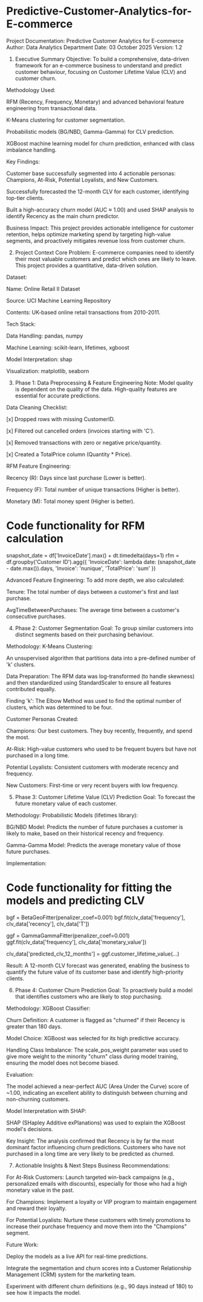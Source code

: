 # Predictive-Customer-Analytics-for-E-commerce
Project Documentation: Predictive Customer Analytics for E-commerce
Author: Data Analytics Department
Date: 03 October 2025
Version: 1.2

1. Executive Summary
Objective: To build a comprehensive, data-driven framework for an e-commerce business to understand and predict customer behaviour, focusing on Customer Lifetime Value (CLV) and customer churn.

Methodology Used:

RFM (Recency, Frequency, Monetary) and advanced behavioral feature engineering from transactional data.

K-Means clustering for customer segmentation.

Probabilistic models (BG/NBD, Gamma-Gamma) for CLV prediction.

XGBoost machine learning model for churn prediction, enhanced with class imbalance handling.

Key Findings:

Customer base successfully segmented into 4 actionable personas: Champions, At-Risk, Potential Loyalists, and New Customers.

Successfully forecasted the 12-month CLV for each customer, identifying top-tier clients.

Built a high-accuracy churn model (AUC ≈ 1.00) and used SHAP analysis to identify Recency as the main churn predictor.

Business Impact: This project provides actionable intelligence for customer retention, helps optimize marketing spend by targeting high-value segments, and proactively mitigates revenue loss from customer churn.

2. Project Context
Core Problem: E-commerce companies need to identify their most valuable customers and predict which ones are likely to leave. This project provides a quantitative, data-driven solution.

Dataset:

Name: Online Retail II Dataset

Source: UCI Machine Learning Repository

Contents: UK-based online retail transactions from 2010-2011.

Tech Stack:

Data Handling: pandas, numpy

Machine Learning: scikit-learn, lifetimes, xgboost

Model Interpretation: shap

Visualization: matplotlib, seaborn

3. Phase 1: Data Preprocessing & Feature Engineering
Note: Model quality is dependent on the quality of the data. High-quality features are essential for accurate predictions.

Data Cleaning Checklist:

[x] Dropped rows with missing CustomerID.

[x] Filtered out cancelled orders (invoices starting with 'C').

[x] Removed transactions with zero or negative price/quantity.

[x] Created a TotalPrice column (Quantity * Price).

RFM Feature Engineering:

Recency (R): Days since last purchase (Lower is better).

Frequency (F): Total number of unique transactions (Higher is better).

Monetary (M): Total money spent (Higher is better).

# Code functionality for RFM calculation
snapshot_date = df['InvoiceDate'].max() + dt.timedelta(days=1)
rfm = df.groupby('Customer ID').agg({
    'InvoiceDate': lambda date: (snapshot_date - date.max()).days,
    'Invoice': 'nunique',
    'TotalPrice': 'sum'
})

Advanced Feature Engineering: To add more depth, we also calculated:

Tenure: The total number of days between a customer's first and last purchase.

AvgTimeBetweenPurchases: The average time between a customer's consecutive purchases.

4. Phase 2: Customer Segmentation
Goal: To group similar customers into distinct segments based on their purchasing behaviour.

Methodology: K-Means Clustering:

An unsupervised algorithm that partitions data into a pre-defined number of 'k' clusters.

Data Preparation: The RFM data was log-transformed (to handle skewness) and then standardized using StandardScaler to ensure all features contributed equally.

Finding 'k': The Elbow Method was used to find the optimal number of clusters, which was determined to be four.

Customer Personas Created:

Champions: Our best customers. They buy recently, frequently, and spend the most.

At-Risk: High-value customers who used to be frequent buyers but have not purchased in a long time.

Potential Loyalists: Consistent customers with moderate recency and frequency.

New Customers: First-time or very recent buyers with low frequency.

5. Phase 3: Customer Lifetime Value (CLV) Prediction
Goal: To forecast the future monetary value of each customer.

Methodology: Probabilistic Models (lifetimes library):

BG/NBD Model: Predicts the number of future purchases a customer is likely to make, based on their historical recency and frequency.

Gamma-Gamma Model: Predicts the average monetary value of those future purchases.

Implementation:

# Code functionality for fitting the models and predicting CLV
bgf = BetaGeoFitter(penalizer_coef=0.001)
bgf.fit(clv_data['frequency'], clv_data['recency'], clv_data['T'])

ggf = GammaGammaFitter(penalizer_coef=0.001)
ggf.fit(clv_data['frequency'], clv_data['monetary_value'])

clv_data['predicted_clv_12_months'] = ggf.customer_lifetime_value(...)

Result: A 12-month CLV forecast was generated, enabling the business to quantify the future value of its customer base and identify high-priority clients.

6. Phase 4: Customer Churn Prediction
Goal: To proactively build a model that identifies customers who are likely to stop purchasing.

Methodology: XGBoost Classifier:

Churn Definition: A customer is flagged as "churned" if their Recency is greater than 180 days.

Model Choice: XGBoost was selected for its high predictive accuracy.

Handling Class Imbalance: The scale_pos_weight parameter was used to give more weight to the minority "churn" class during model training, ensuring the model does not become biased.

Evaluation:

The model achieved a near-perfect AUC (Area Under the Curve) score of ~1.00, indicating an excellent ability to distinguish between churning and non-churning customers.

Model Interpretation with SHAP:

SHAP (SHapley Additive exPlanations) was used to explain the XGBoost model's decisions.

Key Insight: The analysis confirmed that Recency is by far the most dominant factor influencing churn predictions. Customers who have not purchased in a long time are very likely to be predicted as churned.

7. Actionable Insights & Next Steps
Business Recommendations:

For At-Risk Customers: Launch targeted win-back campaigns (e.g., personalized emails with discounts), especially for those who had a high monetary value in the past.

For Champions: Implement a loyalty or VIP program to maintain engagement and reward their loyalty.

For Potential Loyalists: Nurture these customers with timely promotions to increase their purchase frequency and move them into the "Champions" segment.

Future Work:

Deploy the models as a live API for real-time predictions.

Integrate the segmentation and churn scores into a Customer Relationship Management (CRM) system for the marketing team.

Experiment with different churn definitions (e.g., 90 days instead of 180) to see how it impacts the model.
